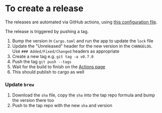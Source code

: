 # To create a release

The releases are automated via GitHub actions, using [this configuration file](https://github.com/Rigellute/spotify-tui/blob/master/.github/workflows/cd.yml).

The release is triggered by pushing a tag.

1. Bump the version in `Cargo.toml` and run the app to update the `lock` file
1. Update the "Unreleased" header for the new version in the `CHANGELOG`. Use `### Added/Fixed/Changed` headers as appropriate
1. Create a new tag e.g. `git tag -a v0.7.0`
1. Push the tag `git push --tags`
1. Wait for the build to finish on the [Actions page](https://github.com/Rigellute/spotify-tui/actions)
1. This should publish to cargo as well

### Update `brew`

1. Download the `sha` file, copy the `sha` into the tap repo formula and bump the version there too
1. Push to the tap repo with the new `sha` and version
